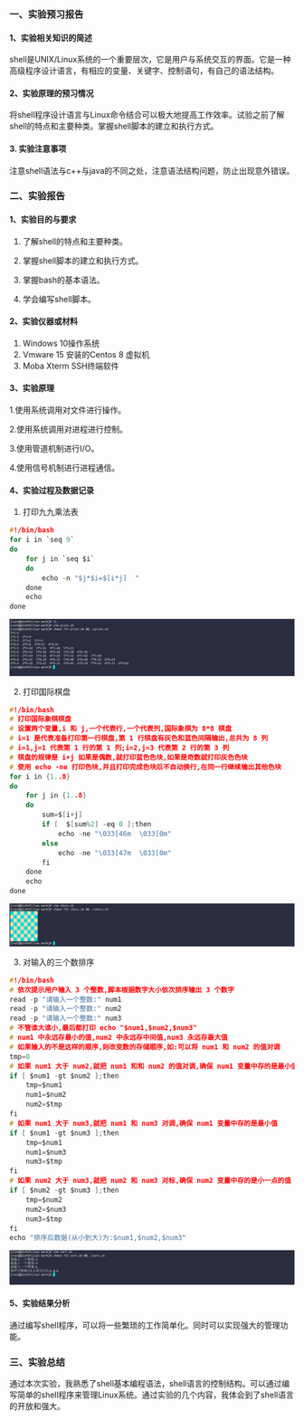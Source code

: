 ### 一、实验预习报告

#### 1、实验相关知识的简述

shell是UNIX/Linux系统的一个重要层次，它是用户与系统交互的界面。它是一种高级程序设计语言，有相应的变量、关键字、控制语句，有自己的语法结构。

#### 2、实验原理的预习情况

将shell程序设计语言与Linux命令结合可以极大地提高工作效率。试验之前了解shell的特点和主要种类。掌握shell脚本的建立和执行方式。

#### 3. 实验注意事项

注意shell语法与c++与java的不同之处，注意语法结构问题，防止出现意外错误。

### 二、实验报告

#### 1、实验目的与要求

1. 了解shell的特点和主要种类。

2. 掌握shell脚本的建立和执行方式。

3. 掌握bash的基本语法。

4. 学会编写shell脚本。

#### 2、实验仪器或材料

1. Windows 10操作系统
2. Vmware 15 安装的Centos 8 虚拟机
3. Moba Xterm SSH终端软件

#### 3、实验原理

1.使用系统调用对文件进行操作。

2.使用系统调用对进程进行控制。

3.使用管道机制进行I/O。

4.使用信号机制进行进程通信。

#### 4、实验过程及数据记录

1. 打印九九乘法表

```c
#!/bin/bash
for i in `seq 9`
do
  	for j in `seq $i`
   	do
       	echo -n "$j*$i=$[i*j]  "
   	done
    echo
done
```

![image-20200618215138680](%E5%AE%9E%E9%AA%8C%E5%9B%9B%20shell%E7%BC%96%E7%A8%8B.assets/image-20200618215138680.png)



2. 打印国际棋盘

```c
#!/bin/bash
# 打印国际象棋棋盘
# 设置两个变量,i 和 j,一个代表行,一个代表列,国际象棋为 8*8 棋盘
# i=1 是代表准备打印第一行棋盘,第 1 行棋盘有灰色和蓝色间隔输出,总共为 8 列
# i=1,j=1 代表第 1 行的第 1 列;i=2,j=3 代表第 2 行的第 3 列
# 棋盘的规律是 i+j 如果是偶数,就打印蓝色色块,如果是奇数就打印灰色色块
# 使用 echo ‐ne 打印色块,并且打印完成色块后不自动换行,在同一行继续输出其他色块
for i in {1..8}
do
  	for j in {1..8}
  	do
  		sum=$[i+j]
		if [  $[sum%2] -eq 0 ];then
 			echo -ne "\033[46m  \033[0m"
		else
			echo -ne "\033[47m  \033[0m"
		fi
  	done
  	echo
done
```



![image-20200618215334429](%E5%AE%9E%E9%AA%8C%E5%9B%9B%20shell%E7%BC%96%E7%A8%8B.assets/image-20200618215334429.png)



3. 对输入的三个数排序

```c
#!/bin/bash
# 依次提示用户输入 3 个整数,脚本根据数字大小依次排序输出 3 个数字
read -p "请输入一个整数:" num1
read -p "请输入一个整数:" num2
read -p "请输入一个整数:" num3
# 不管谁大谁小,最后都打印 echo "$num1,$num2,$num3"
# num1 中永远存最小的值,num2 中永远存中间值,num3 永远存最大值
# 如果输入的不是这样的顺序,则改变数的存储顺序,如:可以将 num1 和 num2 的值对调
tmp=0
# 如果 num1 大于 num2,就把 num1 和和 num2 的值对调,确保 num1 变量中存的是最小值
if [ $num1 -gt $num2 ];then   
	tmp=$num1
	num1=$num2
	num2=$tmp
fi
# 如果 num1 大于 num3,就把 num1 和 num3 对调,确保 num1 变量中存的是最小值
if [ $num1 -gt $num3 ];then   
  	tmp=$num1
  	num1=$num3
  	num3=$tmp
fi
# 如果 num2 大于 num3,就把 num2 和 num3 对标,确保 num2 变量中存的是小一点的值
if [ $num2 -gt $num3 ];then
  	tmp=$num2
  	num2=$num3
  	num3=$tmp
fi
echo "排序后数据(从小到大)为:$num1,$num2,$num3"
```

![image-20200618215658852](%E5%AE%9E%E9%AA%8C%E5%9B%9B%20shell%E7%BC%96%E7%A8%8B.assets/image-20200618215658852.png)



#### 5、实验结果分析

通过编写shell程序，可以将一些繁琐的工作简单化。同时可以实现强大的管理功能。

### 三、实验总结

通过本次实验，我熟悉了shell基本编程语法，shell语言的控制结构。可以通过编写简单的shell程序来管理Linux系统。通过实验的几个内容，我体会到了shell语言的开放和强大。

